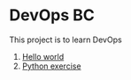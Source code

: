# DevOps BC

This project is to learn DevOps

1. [Hello world](hello-world.py)
2. [Python exercise](python)

